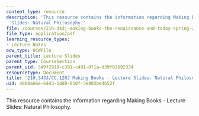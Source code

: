 ```yaml
---
content_type: resource
description: 'This resource contains the information regarding Making Books - Lecture
  Slides: Natural Philosophy.'
file: /courses/21h-343j-making-books-the-renaissance-and-today-spring-2016/4880a66e64435dd8050f3e882be4652f_MIT21H_343JS16_Philo.pdf
file_type: application/pdf
learning_resource_types:
- Lecture Notes
ocw_type: OCWFile
parent_title: Lecture Slides
parent_type: CourseSection
parent_uid: 349f2910-c391-c491-0f1a-d39f02692334
resourcetype: Document
title: '21H.343J/CC.120J Making Books - Lecture Slides: Natural Philosophy'
uid: 4880a66e-6443-5dd8-050f-3e882be4652f
---
```

This resource contains the information regarding Making Books - Lecture Slides: Natural Philosophy.